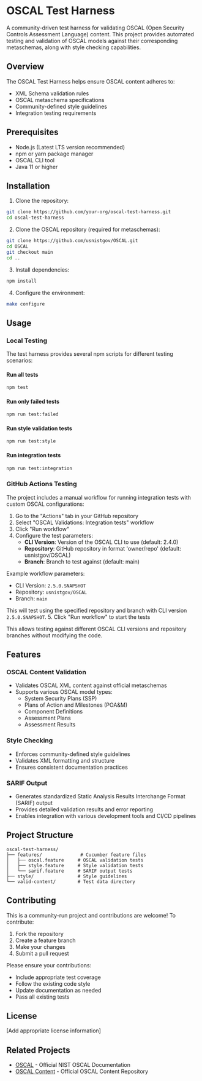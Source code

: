 # OSCAL Test Harness

A community-driven test harness for validating OSCAL (Open Security Controls Assessment Language) content. This project provides automated testing and validation of OSCAL models against their corresponding metaschemas, along with style checking capabilities.

## Overview

The OSCAL Test Harness helps ensure OSCAL content adheres to:
- XML Schema validation rules
- OSCAL metaschema specifications
- Community-defined style guidelines
- Integration testing requirements

## Prerequisites

- Node.js (Latest LTS version recommended)
- npm or yarn package manager
- OSCAL CLI tool
- Java 11 or higher

## Installation

1. Clone the repository:
```bash
git clone https://github.com/your-org/oscal-test-harness.git
cd oscal-test-harness
```

2. Clone the OSCAL repository (required for metaschemas):
```bash
git clone https://github.com/usnistgov/OSCAL.git
cd OSCAL
git checkout main
cd ..
```

3. Install dependencies:
```bash
npm install
```

4. Configure the environment:
```bash
make configure
```

## Usage

### Local Testing

The test harness provides several npm scripts for different testing scenarios:

#### Run all tests
```bash
npm test
```

#### Run only failed tests
```bash
npm run test:failed
```

#### Run style validation tests
```bash
npm run test:style
```

#### Run integration tests
```bash
npm run test:integration
```

### GitHub Actions Testing

The project includes a manual workflow for running integration tests with custom OSCAL configurations:

1. Go to the "Actions" tab in your GitHub repository
2. Select "OSCAL Validations: Integration tests" workflow
3. Click "Run workflow"
4. Configure the test parameters:
   - **CLI Version**: Version of the OSCAL CLI to use (default: 2.4.0)
   - **Repository**: GitHub repository in format 'owner/repo' (default: usnistgov/OSCAL)
   - **Branch**: Branch to test against (default: main)

Example workflow parameters:
- CLI Version: `2.5.0.SNAPSHOT`
- Repository: `usnistgov/OSCAL`
- Branch: `main`

This will test using the specified repository and branch with CLI version `2.5.0.SNAPSHOT`.
5. Click "Run workflow" to start the tests

This allows testing against different OSCAL CLI versions and repository branches without modifying the code.

## Features

### OSCAL Content Validation
- Validates OSCAL XML content against official metaschemas
- Supports various OSCAL model types:
  - System Security Plans (SSP)
  - Plans of Action and Milestones (POA&M)
  - Component Definitions
  - Assessment Plans
  - Assessment Results

### Style Checking
- Enforces community-defined style guidelines
- Validates XML formatting and structure
- Ensures consistent documentation practices

### SARIF Output
- Generates standardized Static Analysis Results Interchange Format (SARIF) output
- Provides detailed validation results and error reporting
- Enables integration with various development tools and CI/CD pipelines

## Project Structure

```
oscal-test-harness/
├── features/              # Cucumber feature files
│   ├── oscal.feature     # OSCAL validation tests
│   ├── style.feature     # Style validation tests
│   └── sarif.feature     # SARIF output tests
├── style/                # Style guidelines
└── valid-content/        # Test data directory
```

## Contributing

This is a community-run project and contributions are welcome! To contribute:

1. Fork the repository
2. Create a feature branch
3. Make your changes
4. Submit a pull request

Please ensure your contributions:
- Include appropriate test coverage
- Follow the existing code style
- Update documentation as needed
- Pass all existing tests

## License

[Add appropriate license information]

## Related Projects

- [OSCAL](https://pages.nist.gov/OSCAL/) - Official NIST OSCAL Documentation
- [OSCAL Content](https://github.com/usnistgov/oscal-content) - Official OSCAL Content Repository

